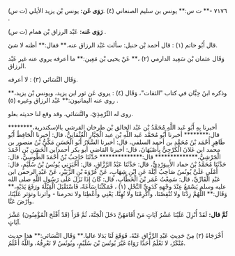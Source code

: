 ٧١٧٦ -** ت س:** يونس بن سليم الصنعاني (٤) .**رَوَى عَن:** يونس بْن يزيد الأيلي (ت س) .

**رَوَى عَنه:** عَبْد الرزاق بْن همام (ت س) .

قال أَبُو حاتم (١) : قال أحمد بْن حنبل: سألت عَبْد الرزاق عنه.** فقال:** أظنه لا شئ.

وَقَال عثمان بْن سَعِيد الدارمي (٢) ،** عَنْ يحيى بْن مَعِين:** ما أعرفه يروي عنه غير عَبْد الرزاق.

وَقَال النَّسَائي (٣) : لا أعرفه.

وذكره ابنُ حِبَّان في كتاب "الثقات"، وَقَال (٤) : يروي عَن ثور ابن يزيد، ويونس بْن يزيد،** روى عنه اليمانيون:** عَبْد الرزاق وغيره (٥) .

روى له التِّرْمِذِيّ، والنَّسَائي، وقد وقع لنا حديثه بعلو.

أخبرنا بِهِ أَبُو عَبد اللَّهِ مُحَمَّدُ بْن عَبْد الخالق بْن طرخان القرشي بالإسكندرية،******** قال:******** أخبرنا أَبُو مُحَمَّد عَبد اللَّهِ بْن عبد الْجَبَّارِ الْعُثْمَانِيُّ، قال: أخبرنا الْحَافِظُ أَبُو طَاهِرٍ أَحْمَد بْنُ مُحَمَّدِ بن أحمد السلفي، قال: أخبرنا السَّلارُ أَبُو الْحَسَنِ مَكِّيُّ بْنُ منصور بن محمد ابن عَلانَ الْكَرْجِيُّ بِأَصْبَهَانَ، قال: أخبرنا القاضي أبو بكر أحمدابن الْحَسَنِ بْنِ أَحْمَدَ الْجَرْشِيُّ،************** قال:************** حَدَّثَنَا حَاجِبُ بْنُ أَحْمَدَ الطُّوسِيُّ، قال: حَدَّثَنَا مُحَمَّدُ بْنُ حماد الأَبِيوَرْدِيُّ، قال: حَدَّثَنَا عَبْدُ الرَّزَّاقِ، قال: أَخْبَرَنِي يُونُسُ بْنُ سُلَيْمٍ، قال: أَمْلَى عَلَيَّ يُونُسُ صَاحِبُ أَيْلَةَ عَنِ ابْنِ شِهَابٍ، عَنْ عُرْوَةَ بْنِ الزُّبَيْرِ، عَنْ عَبْدِ الرحمن ابن عَبْدِ الْقَارِّيِّ، قال: سَمِعْتُ عُمَر بْنَ الْخَطَّابِ، قال: كَانَ إِذَا نَزَلَ عَلَى رَسُولِ اللَّهِ صلى الله عليه وسلم يَسْمَعُ عِنْدَ وجْهِهِ كَدَوِيِّ النَّحْلِ (١) ، فَمَكَثْنَا سَاعَةً، فَاسْتَقْبَلَ الْقِبْلَةَ ورَفَعَ يَدَيْهِ،** وَقَال:** اللَّهُمَّ زِدْنَا ولا تُنْقِصْنَا، وأَكْرِمْنَا ولا تُهِنَّا، يَعْنِي وأَعْطِنَا ولا تحرمنا - وآثرنا وتؤثر عَلَيْنَا، وارْضَ عَنَّا.

**ثُمَّ قال:** لَقَدْ أُنْزِلَ عَلَيْنَا عَشْرُ آيَاتٍ مَنْ أَقَامَهُنَّ دَخَلَ الْجَنَّةَ، ثُمَّ قَرَأَ (قَدْ أَفْلَحَ الْمُؤْمِنُونَ) عَشْرَ آيَاتٍ.

أَخْرَجَاهُ (٢) مِنْ حَدِيثِ عَبْدِ الرَّزَّاقِ عَنْهُ، فَوَقَعَ لَنَا بَدَلا عاليا.** وَقَال النَّسَائي:** هذا حديث مُنْكَرٌ، لا نَعْلَمُ أَحَدًا رَوَاهُ غَيْرَ يُونُسَ بْنَ سُلَيْمٍ، ويُونُسُ لا نَعْرِفُهُ، واللَّهُ أَعْلَمُ.